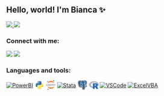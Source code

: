 ## Hello, world! I'm Bianca ✨


<div>
  <a href="https://github.com/bvillamarim">
  <img height="180em" src="https://github-readme-stats-bvillamarim.vercel.app/api?username=bvillamarim&show_icons=true&theme=dracula&include_all_commits=true&count_private=true"/>
  <img height="180em" src="https://github-readme-stats-bvillamarim.vercel.app/api/top-langs/?username=bvillamarim&layout=compact&langs_count=16&theme=dracula"/></a>
<div>

### Connect with me:
  <a href = "mailto: biancavillamarim@gmail.com"><img width="70px" src="https://img.shields.io/badge/-Gmail-%23EA4335?style=for-the-badge&logo=gmail&logoColor=white" target="_blank"></a>
  <a href="https://www.linkedin.com/in/biancavillamarim" target="_blank"><img width="90px" src="https://img.shields.io/badge/-LinkedIn-%230077B5?style=for-the-badge&logo=linkedin&logoColor=white" target="_blank"></a>
<br />

### Languages and tools:
<div style="display: inline_block">
 <a href="https://powerbi.microsoft.com/" target="_blank"><img align="center" alt="PowerBI" width="26px" src="https://static.wikia.nocookie.net/logopedia/images/2/2c/Microsoft_Power_BI_%282020%29.svg"></a>
 <a href="https://www.python.org/" target="_blank"><img align="center" alt="Python" width="26px" src="https://raw.githubusercontent.com/devicons/devicon/master/icons/python/python-original.svg"></a>
 <a href="https://jupyter.org/" target="_blank"><img align="center" alt="Jupyter" width="26px" src="https://raw.githubusercontent.com/devicons/devicon/master/icons/jupyter/jupyter-original-wordmark.svg"></a>
 <a href="https://www.stata.com/" target="_blank"><img align="center" alt="Stata" width="36px" src="https://upload.wikimedia.org/wikipedia/commons/7/79/Stata_logo_med_blue.png"></a>
 <a href="https://www.postgresql.org/" target="_blank"><img align="center" alt="Postgresql" width="26px" src="https://raw.githubusercontent.com/devicons/devicon/master/icons/postgresql/postgresql-original.svg"></a>
 <a href="https://www.r-project.org/" target="_blank"><img align="center" alt="R" width="26px" src="https://raw.githubusercontent.com/devicons/devicon/master/icons/r/r-original.svg"></a>
 <a href="https://code.visualstudio.com/" target="_blank"><img align="center" alt="VSCode" width="26px" src="https://github.com/hussainweb/hussainweb/blob/main/icons/vscode.png"></a>
 <a href="https://www.microsoft.com/pt-br/microsoft-365/excel" target="_blank"><img align="center" alt="ExcelVBA" width="24px" src="https://static.wikia.nocookie.net/logopedia/images/7/7f/Microsoft_Office_Excel_%282018%E2%80%93present%29.svg"></a>
</div>



<!--
![Stats Overview](https://github.com/bvillamarim/github-stats-transparent/blob/output/generated/overview.svg)
![Most Used Languages](https://github.com/bvillamarim/github-stats-transparent/blob/output/generated/languages.svg)

-->

